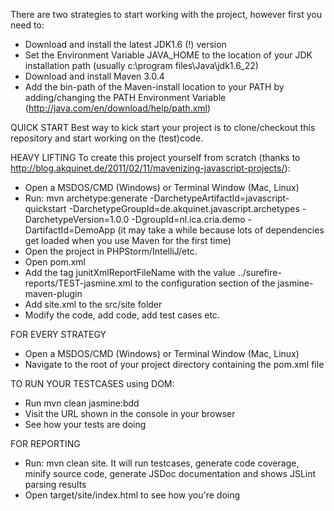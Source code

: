 There are two strategies to start working with the project, however first you need to:
- Download and install the latest JDK1.6 (!) version
- Set the Environment Variable JAVA_HOME to the location of your JDK installation path (usually c:\program files\Java\jdk1.6_22)
- Download and install Maven 3.0.4
- Add the bin-path of the Maven-install location to your PATH by adding/changing the PATH Environment Variable (http://java.com/en/download/help/path.xml)

QUICK START
Best way to kick start your project is to clone/checkout this repository and start working on the (test)code.

HEAVY LIFTING
To create this project yourself from scratch (thanks to http://blog.akquinet.de/2011/02/11/mavenizing-javascript-projects/):
- Open a MSDOS/CMD (Windows) or Terminal Window (Mac, Linux)
- Run: mvn archetype:generate -DarchetypeArtifactId=javascript-quickstart -DarchetypeGroupId=de.akquinet.javascript.archetypes -DarchetypeVersion=1.0.0 -DgroupId=nl.ica.cria.demo -DartifactId=DemoApp (it may take a while because lots of dependencies get loaded when you use Maven for the first time)
- Open the project in PHPStorm/IntelliJ/etc.
- Open pom.xml
- Add the tag junitXmlReportFileName with the value ../surefire-reports/TEST-jasmine.xml to the configuration section of the jasmine-maven-plugin
- Add site.xml to the src/site folder
- Modify the code, add code, add test cases etc.

FOR EVERY STRATEGY
- Open a MSDOS/CMD (Windows) or Terminal Window (Mac, Linux)
- Navigate to the root of your project directory containing the pom.xml file

TO RUN YOUR TESTCASES using DOM:
- Run mvn clean jasmine:bdd
- Visit the URL shown in the console in your browser
- See how your tests are doing

FOR REPORTING
- Run: mvn clean site. It will run testcases, generate code coverage, minify source code, generate JSDoc documentation and shows JSLint parsing results
- Open target/site/index.html to see how you're doing